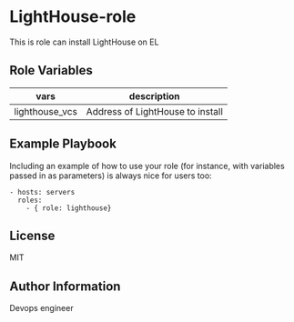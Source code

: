 LightHouse-role
=========

This is role can install LightHouse on EL

Role Variables
--------------

|vars| description|
|------|------------------|
| lighthouse_vcs | Address of LightHouse to install|


Example Playbook
----------------

Including an example of how to use your role (for instance, with variables passed in as parameters) is always nice for users too:

    - hosts: servers
      roles:
        - { role: lighthouse}

License
-------

MIT

Author Information
------------------

Devops engineer